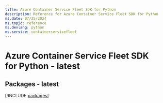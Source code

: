 ```yaml
---
title: Azure Container Service Fleet SDK for Python
description: Reference for Azure Container Service Fleet SDK for Python
ms.date: 07/25/2024
ms.topic: reference
ms.devlang: python
ms.service: containerservicefleet
---
```

# Azure Container Service Fleet SDK for Python - latest
## Packages - latest
[!INCLUDE [packages](container-service-fleet-index.md)]